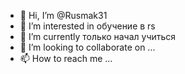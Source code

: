 - 👋 Hi, I’m @Rusmak31
- 👀 I’m interested in  обучение в rs 
- 🌱 I’m currently  только начал  учиться 
- 💞️ I’m looking to collaborate on ...
- 📫 How to reach me ...

<!---
Rusmak31/Rusmak31 is a ✨ special ✨ repository because its `README.md` (this file) appears on your GitHub profile.
You can click the Preview link to take a look at your changes.
--->
